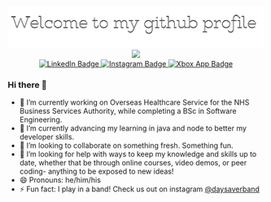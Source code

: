 <div id="header" align="center">
  <img 
    src="images/github_header.png"
    />
</br>
  <img src="https://media.giphy.com/media/v1.Y2lkPTc5MGI3NjExMHU0a2tjeGtkMThuZXRyeDBnY3N0dW43b3ZheGI3YXk3N2lhdnNzdCZlcD12MV9pbnRlcm5hbF9naWZfYnlfaWQmY3Q9Zw/Dh5q0sShxgp13DwrvG/giphy.gif" width="300"/>
</div>
<div id="badges" align="center">
  <a href="https://www.linkedin.com/in/jasonpcooke">
    <img src="https://img.shields.io/badge/Linkedin-%230077B5.svg?logo=linkedin&logoColor=white" alt="LinkedIn Badge" height="32"/>
  </a>
  <a href="https://www.instagram.com/jasonpcooke">
    <img src="https://img.shields.io/badge/Instagram-%23E4405F.svg?logo=Instagram&logoColor=white" alt="Instagram Badge" height="32"/>
  </a>
  <a href="https://account.xbox.com/en-us/Profile?gamerTag=InfluxJC">
    <img src="https://img.shields.io/badge/Xbox%20App-%23107C10.svg?logo=Xbox&logoColor=white" alt="Xbox App Badge" height="32"/>
  </a>
</div>

### Hi there 👋


- 🔭 I’m currently working on Overseas Healthcare Service for the NHS Business Services Authority, while completing a BSc in Software Engineering.
- 🌱 I’m currently advancing my learning in java and node to better my developer skills.
- 👯 I’m looking to collaborate on something fresh. Something fun.
- 🤔 I’m looking for help with ways to keep my knowledge and skills up to date, whether that be through online courses, video demos, or peer coding- anything to be exposed to new ideas!
- 😄 Pronouns: he/him/his
- ⚡ Fun fact: I play in a band! Check us out on instagram [@daysaverband](https://www.instagram.com/daysaverband?utm_source=ig_web_button_share_sheet&igsh=ZDNlZDc0MzIxNw==)
